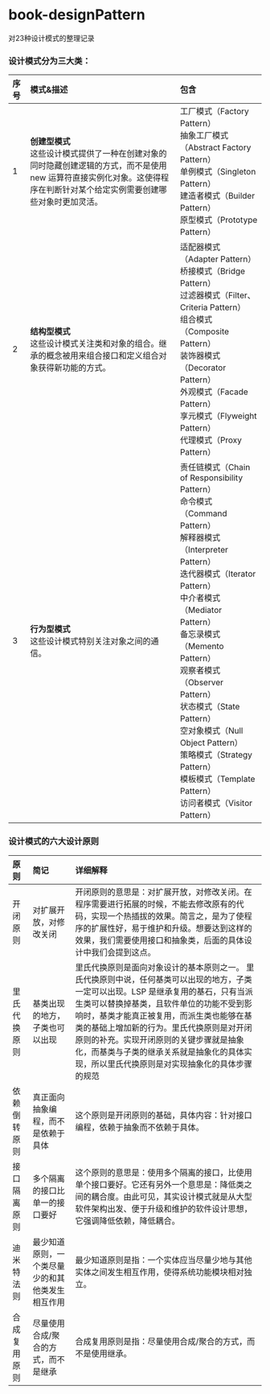 # book-designPattern
对23种设计模式的整理记录

### 设计模式分为三大类：
|序号|模式&描述|包含|
|:--|:--|:--|
|1|**创建型模式**<br/>这些设计模式提供了一种在创建对象的同时隐藏创建逻辑的方式，而不是使用 new 运算符直接实例化对象。这使得程序在判断针对某个给定实例需要创建哪些对象时更加灵活。|工厂模式（Factory Pattern）<br/>抽象工厂模式（Abstract Factory Pattern）<br/>单例模式（Singleton Pattern）<br/>建造者模式（Builder Pattern）<br/>原型模式（Prototype Pattern）|
|2|**结构型模式**<br/>这些设计模式关注类和对象的组合。继承的概念被用来组合接口和定义组合对象获得新功能的方式。|适配器模式（Adapter Pattern）<br/>桥接模式（Bridge Pattern）<br/>过滤器模式（Filter、Criteria Pattern）<br/>组合模式（Composite Pattern）<br/>装饰器模式（Decorator Pattern）<br/>外观模式（Facade Pattern）<br/>享元模式（Flyweight Pattern）<br/>代理模式（Proxy Pattern）|
|3|**行为型模式**<br/>这些设计模式特别关注对象之间的通信。|责任链模式（Chain of Responsibility Pattern）<br/>命令模式（Command Pattern）<br/>解释器模式（Interpreter Pattern）<br/>迭代器模式（Iterator Pattern）<br/>中介者模式（Mediator Pattern）<br/>备忘录模式（Memento Pattern）<br/>观察者模式（Observer Pattern）<br/>状态模式（State Pattern）<br/>空对象模式（Null Object Pattern）<br/>策略模式（Strategy Pattern）<br/>模板模式（Template Pattern）<br/>访问者模式（Visitor Pattern）|

### 设计模式的六大设计原则
|原则|简记|详细解释|
|:--|:--|:--|
|开闭原则|对扩展开放，对修改关闭|开闭原则的意思是：对扩展开放，对修改关闭。在程序需要进行拓展的时候，不能去修改原有的代码，实现一个热插拔的效果。简言之，是为了使程序的扩展性好，易于维护和升级。想要达到这样的效果，我们需要使用接口和抽象类，后面的具体设计中我们会提到这点。|
|里氏代换原则|基类出现的地方，子类也可以出现|里氏代换原则是面向对象设计的基本原则之一。 里氏代换原则中说，任何基类可以出现的地方，子类一定可以出现。LSP 是继承复用的基石，只有当派生类可以替换掉基类，且软件单位的功能不受到影响时，基类才能真正被复用，而派生类也能够在基类的基础上增加新的行为。里氏代换原则是对开闭原则的补充。实现开闭原则的关键步骤就是抽象化，而基类与子类的继承关系就是抽象化的具体实现，所以里氏代换原则是对实现抽象化的具体步骤的规范|
|依赖倒转原则|真正面向抽象编程，而不是依赖于具体|这个原则是开闭原则的基础，具体内容：针对接口编程，依赖于抽象而不依赖于具体。|
|接口隔离原则|多个隔离的接口比单一的接口要好| 这个原则的意思是：使用多个隔离的接口，比使用单个接口要好。它还有另外一个意思是：降低类之间的耦合度。由此可见，其实设计模式就是从大型软件架构出发、便于升级和维护的软件设计思想，它强调降低依赖，降低耦合。|
|迪米特法则|最少知道原则，一个类尽量少的和其他类发生相互作用|最少知道原则是指：一个实体应当尽量少地与其他实体之间发生相互作用，使得系统功能模块相对独立。|
|合成复用原则|尽量使用合成/聚合的方式，而不是继承|合成复用原则是指：尽量使用合成/聚合的方式，而不是使用继承。|



















